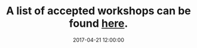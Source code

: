 ---
title: A list of accepted workshops can be found <a href="https://modelsconf2018.github.io/program/workshops/" target="_blank">here</a>. 
date: 2017-04-21 12:00:00
---